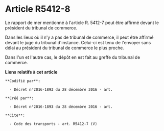 # Article R5412-8

Le rapport de mer mentionné à l'article R. 5412-7 peut être affirmé devant le président du tribunal de commerce. 

Dans les lieux où il n'y a pas de tribunal de commerce, il peut être affirmé devant le juge du tribunal d'instance. Celui-ci
est tenu de l'envoyer sans délai au président du tribunal de commerce le plus proche. 

Dans l'un et l'autre cas, le dépôt en est fait au greffe du tribunal de commerce.

**Liens relatifs à cet article**

	**Codifié par**:

	  - Décret n°2016-1893 du 28 décembre 2016 - art.

	**Créé par**:

	  - Décret n°2016-1893 du 28 décembre 2016 - art.

	**Cite**:

	  - Code des transports - art. R5412-7 (V)
